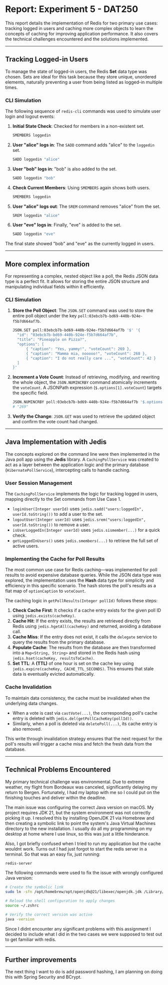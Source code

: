 # Report: Experiment 5 - DAT250

This report details the implementation of Redis for two primary use cases: tracking logged in users and caching more complex objects to learn the concepts of caching for improving application performance. It also covers the technical challenges encountered and the solutions implemented.

---

## Tracking Logged-in Users

To manage the state of logged-in users, the Redis **Set** data type was chosen. Sets are ideal for this task because they store unique, unordered elements, naturally preventing a user from being listed as logged-in multiple times.

### CLI Simulation

The following sequence of `redis-cli` commands was used to simulate user login and logout events:

1.  **Initial State Check**: Checked for members in a non-existent set.
    ```sh
    SMEMBERS loggedin
    ```

2.  **User "alice" logs in**: The `SADD` command adds "alice" to the `loggedin` set.
    ```sh
    SADD loggedin "alice"
    ```

3.  **User "bob" logs in**: "bob" is also added to the set.
    ```sh
    SADD loggedin "bob"
    ```

4.  **Check Current Members**: Using `SMEMBERS` again shows both users.
    ```sh
    SMEMBERS loggedin
    ```

5.  **User "alice" logs out**: The `SREM` command removes "alice" from the set.
    ```sh
    SREM loggedin "alice"
    ```

6.  **User "eve" logs in**: Finally, "eve" is added to the set.
    ```sh
    SADD loggedin "eve"
    ```

The final state showed "bob" and "eve" as the currently logged in users.

---

## More complex information

For representing a complex, nested object like a poll, the Redis JSON data type is a perfect fit. It allows for storing the entire JSON structure and manipulating individual fields within it efficiently.

### CLI Simulation

1.  **Store the Poll Object**: The `JSON.SET` command was used to store the entire poll object under the key `poll:03ebcb7b-bd69-440b-924e-f5b7d664af7b`.
    ```sh
    JSON.SET poll:03ebcb7b-bd69-440b-924e-f5b7d664af7b '$' '{
      "id": "03ebcb7b-bd69-440b-924e-f5b7d664af7b",
      "title": "Pineapple on Pizza?",
      "options": [
          { "caption": "Yes, yammy!", "voteCount": 269 },
          { "caption": "Mamma mia, nooooo!", "voteCount": 268 },
          { "caption": "I do not really care ...", "voteCount": 42 }
      ]
    }'
    ```

2.  **Increment a Vote Count**: Instead of retrieving, modifying, and rewriting the whole object, the `JSON.NUMINCRBY` command atomically increments the `voteCount`. A JSONPath expression (`$.options[1].voteCount`) targets the specific field.
    ```sh
    JSON.NUMINCRBY poll:03ebcb7b-bd69-440b-924e-f5b7d664af7b '$.options[1].voteCount' 1
    # "269" 
    ```

3.  **Verify the Change**: `JSON.GET` was used to retrieve the updated object and confirm the vote count had changed.

---

## Java Implementation with Jedis

The concepts explored on the command line were then implemented in the Java poll app using the **Jedis** library. A `CachingPollService` was created to act as a layer between the application logic and the primary database (`HibernatePollService`), intercepting calls to handle caching.

### User Session Management

The `CachingPollService` implements the logic for tracking logged in users, mapping directly to the Set commands from Use Case 1.

* `loginUser(Integer userId)` uses `jedis.sadd("users:loggedIn", userId.toString())` to add a user to the set.
* `logoutUser(Integer userId)` uses `jedis.srem("users:loggedIn", userId.toString())` to remove a user.
* `isUserLoggedIn(Integer userId)` uses `jedis.sismember(...)` for a quick check.
* `getLoggedInUsers()` uses `jedis.smembers(...)` to retrieve the full set of active users.

### Implementing the Cache for Poll Results

The most common use case for Redis caching—was implemented for poll results to avoid expensive database queries. While the JSON data type was explored, the implementation uses the **Hash** data type for simplicity and efficiency in this specific scenario. The hash stores the poll's results as a flat map of `optionCaption` to `voteCount`.

The caching logic in `getPollResults(Integer pollId)` follows these steps:
1.  **Check Cache First**: It checks if a cache entry exists for the given poll ID using `jedis.exists(cacheKey)`.
2.  **Cache Hit**: If the entry exists, the results are retrieved directly from Redis using `jedis.hgetAll(cacheKey)` and returned, avoiding a database call.
3.  **Cache Miss**: If the entry does not exist, it calls the `delegate` service to query the results from the primary database.
4.  **Populate Cache**: The results from the database are then transformed into a `Map<String, String>` and stored in the Redis hash using `jedis.hset(cacheKey, resultsToCache)`.
5.  **Set TTL**: A **(TTL)** of one hour is set on the cache key using `jedis.expire(cacheKey, CACHE_TTL_SECONDS)`. This ensures that stale data is eventually evicted automatically.

### Cache Invalidation

To maintain data consistency, the cache must be invalidated when the underlying data changes.
* When a vote is cast via `castVote(...)`, the corresponding poll's cache entry is deleted with `jedis.del(getPollCacheKey(pollId))`.
* Similarly, when a poll is deleted via `deletePoll(...)`, its cache entry is also removed.

This write through invalidation strategy ensures that the next request for the poll's results will trigger a cache miss and fetch the fresh data from the database.

---

## Technical Problems Encountered

My primary technical challenge was environmental. Due to extreme weather, my flight from Bordeaux was canceled, significantly delaying my return to Bergen. Fortunately, I had my laptop with me so I could put on the finishing touches and deliver within the deadline.

The main issue was configuring the correct Java version on macOS. My project requires JDK 21, but the system environment was not correctly picking it up. I resolved this by installing OpenJDK 21 via Homebrew and then creating a symbolic link to point the system's Java Virtual Machines directory to the new installation. I usually do all my programming on my desktop at home where I use linux, so this was just a little hinderance.

Also, I got briefly confused when I tried to run my application but the cache wouldnt work. Turns out I had just forgot to start the redis server in a terminal. So that was an easy fix, just running:
```sh
redis-server
```


The following commands were used to fix the issue with wrongly configured Java version:
```sh
# Create the symbolic link
sudo ln -sfn /opt/homebrew/opt/openjdk@21/libexec/openjdk.jdk /Library/Java/JavaVirtualMachines/openjdk-21.jdk

# Reload the shell configuration to apply changes
source ~/.zshrc

# Verify the correct version was active
java -version
```

Since I didnt encounter any significant problems with this assignment I decided to include what I did in the two cases we were supposed to test out to get familiar with redis. 

---

## Further improvements

The next thing I want to do is add password hashing, I am planning on doing this with Spring Security and BCrypt.